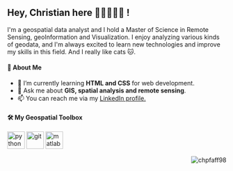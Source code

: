 ## Hey, Christian here 👋🏼🧑🏼‍💻 !
I'm a geospatial data analyst and I hold a Master of Science in Remote Sensing, geoInformation and Visualization. I enjoy analyzing various kinds of geodata, and I'm always excited to learn new technologies and improve my skills in this field. And I really like cats 🐱.

#### 🌱 About Me

- 🌱 I’m currently learning **HTML and CSS** for web development.
- 💬 Ask me about **GIS, spatial analysis and remote sensing**.
- 📫 You can reach me via my <a href="https://www.linkedin.com/in/christian-pfaff/">LinkedIn profile.</a>


#### 🛠️ My Geospatial Toolbox
<img src="https://upload.wikimedia.org/wikipedia/commons/c/c3/Python-logo-notext.svg" alt="python" width="40" height="40"/> <img src="https://upload.wikimedia.org/wikipedia/commons/1/1b/R_logo.svg" alt="git" width="40" height="40"/> <img src="https://upload.wikimedia.org/wikipedia/commons/2/21/Matlab_Logo.png" alt="matlab" width="40" height="40"/> 

<p align="right"> <img src="https://komarev.com/ghpvc/?username=chpfaff98&label=Profile%20views&color=0e75b6&style=flat" alt="chpfaff98" /> </p>